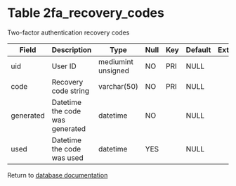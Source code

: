 Table 2fa_recovery_codes
===========
Two-factor authentication recovery codes

| Field | Description | Type | Null | Key | Default | Extra |
| ----- | ----------- | ---- | ---- | --- | ------- | ----- |
| uid | User ID | mediumint unsigned | NO | PRI | NULL |  |    
| code | Recovery code string | varchar(50) | NO | PRI | NULL |  |    
| generated | Datetime the code was generated | datetime | NO |  | NULL |  |    
| used | Datetime the code was used | datetime | YES |  | NULL |  |    

Return to [database documentation](help/database)
